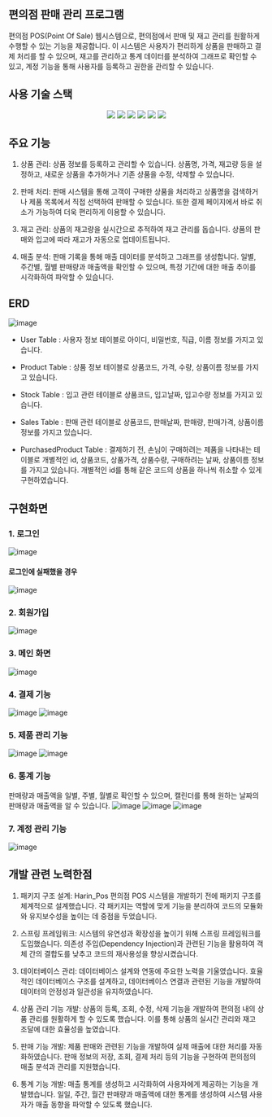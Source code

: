 ## 편의점 판매 관리 프로그램
편의점 POS(Point Of Sale) 웹시스템으로, 편의점에서 판매 및 재고 관리를 원활하게 수행할 수 있는 기능을 제공합니다. 이 시스템은 사용자가 편리하게 상품을 판매하고 결제 처리를 할 수 있으며, 재고를 관리하고 통계 데이터를 분석하여 그래프로 확인할 수 있고, 계정 기능을 통해 사용자를 등록하고 권한을 관리할 수 있습니다.

## 사용 기술 스택
<div align="center">
	<img src="https://img.shields.io/badge/Java-007396?style=flat&logo=Java&logoColor=white" />
	<img src="https://img.shields.io/badge/HTML5-E34F26?style=flat&logo=HTML5&logoColor=white" />
	<img src="https://img.shields.io/badge/CSS3-1572B6?style=flat&logo=CSS3&logoColor=white" />
  	<img src="https://img.shields.io/badge/javaScript-F7DF1E?style=flat&logo=javascript&logoColor=white" />
  	<img src="https://img.shields.io/badge/mysql-4479A1?style=flat&logo=mysql&logoColor=white" />
  	<img src="https://img.shields.io/badge/spring-6DB33F?style=flat&logo=spring&logoColor=white" />
</div>

## 주요 기능
1. 상품 관리: 상품 정보를 등록하고 관리할 수 있습니다. 상품명, 가격, 재고량 등을 설정하고, 새로운 상품을 추가하거나 기존 상품을 수정, 삭제할 수 있습니다.

2. 판매 처리: 판매 시스템을 통해 고객이 구매한 상품을 처리하고 상품명을 검색하거나 제품 목록에서 직접 선택하여 판매할 수 있습니다. 또한 결제 페이지에서 바로 취소가 가능하여 더욱 편리하게 이용할 수 있습니다.

3. 재고 관리: 상품의 재고량을 실시간으로 추적하여 재고 관리를 돕습니다. 상품의 판매와 입고에 따라 재고가 자동으로 업데이트됩니다.

4. 매출 분석: 판매 기록을 통해 매출 데이터를 분석하고 그래프를 생성합니다. 일별, 주간별, 월별 판매량과 매출액을 확인할 수 있으며, 특정 기간에 대한 매출 추이를 시각화하여 파악할 수 있습니다.


## ERD
![image](https://github.com/RINHALEE/harin_POS/assets/128150726/0926bb5d-d2db-4f15-b25a-511acf26b6ff)
- User Table : 사용자 정보 테이블로 아이디, 비밀번호, 직급, 이름 정보를 가지고 있습니다.
  
- Product Table : 상품 정보 테이블로 상품코드, 가격, 수량, 상품이름 정보를 가지고 있습니다.
  
- Stock Table : 입고 관련 테이블로 상품코드, 입고날짜, 입고수량 정보를 가지고 있습니다.
  
- Sales Table : 판매 관련 테이블로 상품코드, 판매날짜, 판매량, 판매가격, 상품이름 정보를 가지고 있습니다.
  
- PurchasedProduct Table : 결제하기 전, 손님이 구매하려는 제품을 나타내는 테이블로 개별적인 id, 상품코드, 상품가격, 상품수량, 구매하려는 날짜, 상품이름 정보를 가지고 있습니다. 개별적인 id를 통해 같은 코드의 상품을 하나씩 취소할 수 있게 구현하였습니다.

## 구현화면
### 1. 로그인
![image](https://github.com/RINHALEE/harin_POS/assets/128150726/ac4c99c6-20f6-4437-9414-424d31e128f5)

#### 로그인에 실패했을 경우
![image](https://github.com/RINHALEE/harin_POS/assets/128150726/a0e7c7c6-c024-439e-9ce8-f304bca803c9)

### 2. 회원가입
![image](https://github.com/RINHALEE/harin_POS/assets/128150726/0dfd04b4-e69b-458d-a788-1f8fb2e71f12)

### 3. 메인 화면
![image](https://github.com/RINHALEE/harin_POS/assets/128150726/3904cb0e-a863-4ecb-8641-c6e081c6bfad)

### 4. 결제 기능
![image](https://github.com/RINHALEE/harin_POS/assets/128150726/f708fa35-2184-4551-873f-bf91ff042400)
![image](https://github.com/RINHALEE/harin_POS/assets/128150726/dfbcd2b2-4c04-4a1a-97b7-11e19cd59181)

### 5. 제품 관리 기능
![image](https://github.com/RINHALEE/harin_POS/assets/128150726/473682a9-e83c-4a24-8c04-6e6458b0d9ca)
![image](https://github.com/RINHALEE/harin_POS/assets/128150726/1a216c0b-3812-4de0-8267-eb6938152403)

### 6. 통계 기능
판매량과 매출액을 일별, 주별, 월별로 확인할 수 있으며, 캘린더를 통해 원하는 날짜의 판매량과 매출액을 알 수 있습니다.
![image](https://github.com/RINHALEE/harin_POS/assets/128150726/34084a7f-cec6-44ea-822b-0128f11eb7d9)
![image](https://github.com/RINHALEE/harin_POS/assets/128150726/c292b1d6-2a5c-4d33-8418-ab615cf2cdc3)
![image](https://github.com/RINHALEE/harin_POS/assets/128150726/ff806146-4453-4973-8cf5-125c8cd5eb2b)

### 7. 계정 관리 기능
![image](https://github.com/RINHALEE/harin_POS/assets/128150726/c1297ec6-9068-43dd-92a9-10820a1ca219)


## 개발 관련 노력한점
1. 패키지 구조 설계:
Harin_Pos 편의점 POS 시스템을 개발하기 전에 패키지 구조를 체계적으로 설계했습니다. 각 패키지는 역할에 맞게 기능을 분리하여 코드의 모듈화와 유지보수성을 높이는 데 중점을 두었습니다.

2. 스프링 프레임워크:
시스템의 유연성과 확장성을 높이기 위해 스프링 프레임워크를 도입했습니다. 의존성 주입(Dependency Injection)과 관련된 기능을 활용하여 객체 간의 결합도를 낮추고 코드의 재사용성을 향상시켰습니다.

3. 데이터베이스 관리:
데이터베이스 설계와 연동에 주요한 노력을 기울였습니다. 효율적인 데이터베이스 구조를 설계하고, 데이터베이스 연결과 관련된 기능을 개발하여 데이터의 안정성과 일관성을 유지하였습니다.

4. 상품 관리 기능 개발:
상품의 등록, 조회, 수정, 삭제 기능을 개발하여 편의점 내의 상품 관리를 원활하게 할 수 있도록 했습니다. 이를 통해 상품의 실시간 관리와 재고 조달에 대한 효율성을 높였습니다.

5. 판매 기능 개발:
제품 판매와 관련된 기능을 개발하여 실제 매출에 대한 처리를 자동화하였습니다. 판매 정보의 저장, 조회, 결제 처리 등의 기능을 구현하여 편의점의 매출 분석과 관리를 지원했습니다.
7. 통계 기능 개발:
매출 통계를 생성하고 시각화하여 사용자에게 제공하는 기능을 개발했습니다. 일일, 주간, 월간 판매량과 매출액에 대한 통계를 생성하여 시스템 사용자가 매출 동향을 파악할 수 있도록 했습니다.

